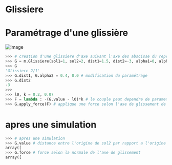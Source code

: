 # Glissiere

# Paramétrage d'une glissière

![image](https://user-images.githubusercontent.com/93446869/171271772-efb7b502-cd72-466a-a873-c091fbf4da47.png)

```python
>>> # creation d'une glissiere d'axe suivant l'axe des abscisse du repere associé à 1 et distant de 1.5 de son origine et d'axe penché de 45° par rapport à l'axe des abscisses du repere associe a 2 et distant de -3 de son origine
>>> G = m.Glissiere(sol1=1, sol2=2, dist1=1.5, dist2=-3, alpha1=0, alpha2=np.pi/4)
>>> G
'Glissiere 2/1'
>>> G.dist1, G.alpha2 = 0.4, 0.0 # modification du paramétrage
>>> G.dist2
-3
>>> 
>>> l0, k = 0.2, 0.07
>>> F = lambda : -(G.value - l0)*k # le couple peut dependre de parametres géométrique pas encore simuler
>>> G.apply_force(F) # applique une force selon l'axe de glissement de sol2 sur sol1
```

# apres une simulation

```python
>>> # apres une simulation
>>> G.value # distance entre l'origine de sol2 par rapport a l'origine de sol1
array([
>>> G.force # force selon la normale de l'axe de glissement
array([
```
